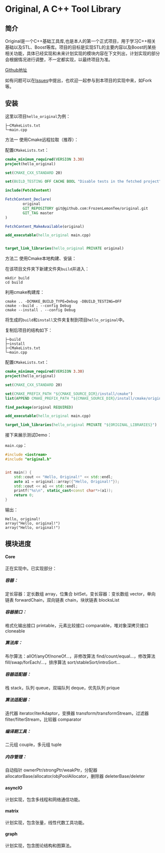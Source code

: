 # Original, A C++ Tool Library



## 简介

Original是一个C++基础工具库,也是本人的第一个正式项目，用于学习C++相关基础以及STL、Boost等库。项目的目标是实现STL的主要内容以及Boost的某些相关功能，具体已经实现和未来计划实现的模块内容在下文列出，计划实现的部分会根据情况进行调整，不一定都实现，以最终项目为准。

[Github地址](https://github.com/FrozenLemonTee/original)

如有问题可以在[Issues](https://github.com/FrozenLemonTee/original/issues)中提出，也欢迎一起参与到本项目的实现中来，如Fork等。



## 安装

这里以项目`hello_original`为例：
```text
├─CMakeLists.txt
└─main.cpp
```

方法一 使用Cmake远程拉取（推荐）：

配置`CMakeLists.txt`：
```cmake
cmake_minimum_required(VERSION 3.30)
project(hello_original)

set(CMAKE_CXX_STANDARD 20)

set(BUILD_TESTING OFF CACHE BOOL "Disable tests in the fetched project")

include(FetchContent)

FetchContent_Declare(
        original
        GIT_REPOSITORY git@github.com:FrozenLemonTee/original.git
        GIT_TAG master
)

FetchContent_MakeAvailable(original)

add_executable(hello_original main.cpp)


target_link_libraries(hello_original PRIVATE original)
```
方法二 使用Cmake本地构建、安装：

在该项目文件夹下新建文件夹`build`并进入：
```shell
mkdir build
cd build
```
利用cmake构建库：
```shell
cmake .. -DCMAKE_BUILD_TYPE=Debug -DBUILD_TESTING=OFF
cmake --build . --config Debug
cmake --install . --config Debug
```
将生成的`build`和`install`文件夹复制到项目`hello_original`中。

复制后项目的结构如下：
```text
├─build
├─install
├─CMakeLists.txt
└─main.cpp
```

配置`CMakeLists.txt`：
```cmake
cmake_minimum_required(VERSION 3.30)
project(hello_original)

set(CMAKE_CXX_STANDARD 20)

set(CMAKE_PREFIX_PATH "${CMAKE_SOURCE_DIR}/install/cmake")
list(APPEND CMAKE_PREFIX_PATH "${CMAKE_SOURCE_DIR}/install/cmake/original")

find_package(original REQUIRED)

add_executable(hello_original main.cpp)

target_link_libraries(hello_original PRIVATE "${ORIGINAL_LIBRARIES}")
```

接下来展示测试Demo：

`main.cpp`：
```c++
#include <iostream>
#include "original.h"


int main() {
    std::cout << "Hello, Original!" << std::endl;
    auto a1 = original::array({"Hello, Original!"});
    std::cout << a1 << std::endl;
    printf("%s\n", static_cast<const char*>(a1));
    return 0;
}
```
输出：
```text
Hello, original!
array("Hello, original!")
array("Hello, original!")
```

## 模块进度

#### Core

正在实现中。已实现部分：

##### 容器：

定长容器：定长数组 array，位集合 bitSet，变长容器：变长数组 vector，单向链表 forwardChain，双向链表 chain，块状链表 blocksList

##### 容器接口：

格式化输出接口 printable，元素比较接口 comparable，堆对象深拷贝接口 cloneable

##### 算法库：

布尔算法：allOf/anyOf/noneOf...，非修改算法 find/count/equal...，修改算法 fill/swap/forEach/...，排序算法 sort/stableSort/introSort...

##### 容器适配器：

栈 stack，队列 queue，双端队列 deque，优先队列 prique

##### 算法适配器：

迭代器 iterator/iterAdaptor，变换器 transform/transformStream，过滤器 filter/filterStream，比较器 comparator

##### 编译期工具：

二元组 couple，多元组 tuple

##### 内存管理：

自动指针 ownerPtr/strongPtr/weakPtr，分配器 allocatorBase/allocator/objPoolAllocator，删除器 deleterBase/deleter


#### asyncIO

计划实现，包含多线程和网络通信功能。

#### matrix

计划实现，包含张量，线性代数工具功能。

#### graph

计划实现，包含图论结构和图算法。